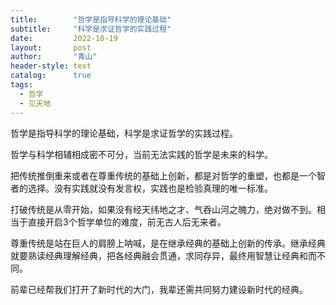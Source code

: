 ```yaml
---
title:        "哲学是指导科学的理论基础"
subtitle:     "科学是求证哲学的实践过程"
date:         2022-10-19
layout:       post
author:       "青山"
header-style: text
catalog:      true
tags:
  - 哲学
  - 见天地
---
```


哲学是指导科学的理论基础，科学是求证哲学的实践过程。

哲学与科学相辅相成密不可分，当前无法实践的哲学是未来的科学。

把传统推倒重来或者在尊重传统的基础上创新，都是对哲学的重塑，也都是一个智者的选择。没有实践就没有发言权，实践也是检验真理的唯一标准。

打破传统是从零开始，如果没有经天纬地之才、气吞山河之魄力，绝对做不到。相当于直接开启3个哲学单位的难度，前无古人后无来者。

尊重传统是站在巨人的肩膀上呐喊，是在继承经典的基础上创新的传承。继承经典就要熟读经典理解经典，把各经典融会贯通，求同存异，最终用智慧让经典和而不同。

前辈已经帮我们打开了新时代的大门，我辈还需共同努力建设新时代的经典。